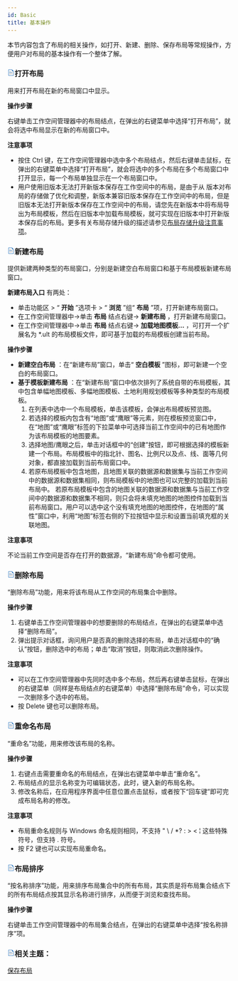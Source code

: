 ```yaml
---
id: Basic
title: 基本操作
---
```

本节内容包含了布局的相关操作，如打开、新建、删除、保存布局等常规操作，方便用户对布局的基本操作有一个整体了解。

### ![](../img/read.gif)打开布局

用来打开布局在新的布局窗口中显示。

**操作步骤**

右键单击工作空间管理器中的布局结点，在弹出的右键菜单中选择“打开布局”，就会将选中布局显示在新的布局窗口中。

**注意事项**

  * 按住 Ctrl 键，在工作空间管理器中选中多个布局结点，然后右键单击鼠标，在弹出的右键菜单中选择“打开布局”，就会将选中的多个布局在多个布局窗口中打开显示，每一个布局单独显示在一个布局窗口中。
  * 用户使用旧版本无法打开新版本保存在工作空间中的布局，是由于从 版本对布局的存储做了优化和调整，新版本兼容旧版本保存在工作空间中的布局，但是旧版本无法打开新版本保存在工作空间中的布局，请您先在新版本中将布局导出为布局模板，然后在旧版本中加载布局模板，就可实现在旧版本中打开新版本保存后的布局。更多有关布局存储升级的描述请参见[布局存储升级注意事项](WinLayout_Save)。

### ![](../img/read.gif)新建布局

提供新建两种类型的布局窗口，分别是新建空白布局窗口和基于布局模板新建布局窗口。

**新建布局入口** 有两处：

  * 单击功能区 > “ **开始** ”选项卡 > “ **浏览** ”组“ **布局** ”项，打开新建布局窗口。 
  * 在工作空间管理器中->单击 **布局** 结点右键-> **新建布局** ，打开新建布局窗口。
  * 在工作空间管理器中->单击 **布局** 结点右键-> **加载地图模板...** ，可打开一个扩展名为 *.ult 的布局模板文件，即可基于加载的布局模板创建当前布局。

**操作步骤**

  * **新建空白布局** ：在“新建布局”窗口，单击“ **空白模板** ”图标，即可新建一个空白的布局窗口。
  * **基于模板新建布局** ：在“新建布局”窗口中依次排列了系统自带的布局模板，其中包含单幅地图模板、多幅地图模板、土地利用规划模板等多种类型的布局模板。 
    1. 在列表中选中一个布局模板，单击该模板，会弹出布局模板预览图。
    2. 若选择的模板内包含有“地图”或“鹰眼”等元素，则在模板预览窗口中，在“地图”或“鹰眼”标签的下拉菜单中可选择当前工作空间中的已有地图作为该布局模板的地图要素。 
    3. 选择地图/鹰眼之后，单击对话框中的“创建”按钮，即可根据选择的模板新建一个布局。布局模板中的指北针、图名、比例尺以及点、线、面等几何对象，都直接加载到当前布局窗口中。 
    4. 若原布局模板中包含地图，且地图关联的数据源和数据集与当前工作空间中的数据源和数据集相同，则布局模板中的地图也可以完整的加载到当前布局中。 若原布局模板中包含的地图关联的数据源和数据集与当前工作空间中的数据源和数据集不相同，则只会将未填充地图的地图控件加载到当前布局窗口。用户可以选中这个没有填充地图的地图控件，在地图的“属性”窗口中，利用“地图”标签右侧的下拉按钮中显示和设置当前填充框的关联地图。 

**注意事项**

不论当前工作空间是否存在打开的数据源，“新建布局”命令都可使用。

### ![](../img/read.gif)删除布局

“删除布局”功能，用来将该布局从工作空间的布局集合中删除。

**操作步骤**

  1. 右键单击工作空间管理器中的想要删除的布局结点，在弹出的右键菜单中选择“删除布局”。
  2. 弹出提示对话框，询问用户是否真的删除选择的布局，单击对话框中的“确认”按钮，删除选中的布局；单击“取消”按钮，则取消此次删除操作。

**注意事项**

  * 可以在工作空间管理器中先同时选中多个布局，然后再右键单击鼠标，在弹出的右键菜单（同样是布局结点的右键菜单）中选择“删除布局”命令，可以实现一次删除多个选中的布局。
  * 按 Delete 键也可以删除布局。

### ![](../img/read.gif)重命名布局

“重命名”功能，用来修改该布局的名称。

**操作步骤**

  1. 右键点击需要重命名的布局结点，在弹出右键菜单中单击“重命名”。
  2. 布局结点的显示名称变为可编辑状态，此时，键入新的布局名称。
  3. 修改名称后，在应用程序界面中任意位置点击鼠标，或者按下“回车键”即可完成布局名称的修改。

**注意事项**

  * 布局重命名规则与 Windows 命名规则相同，不支持 " \ / *? : > < ¦ 这些特殊符号，但支持 . 符号。 
  * 按 F2 键也可以实现布局重命名。

### ![](../img/read.gif)布局排序

“按名称排序”功能，用来排序布局集合中的所有布局，其实质是将布局集合结点下的所有布局结点按其显示名称进行排序，从而便于浏览和查找布局。

**操作步骤**

右键单击工作空间管理器中的布局集合结点，在弹出的右键菜单中选择“按名称排序”项。

### ![](../img/read.gif)相关主题：

 [保存布局](WinLayout_Save)


